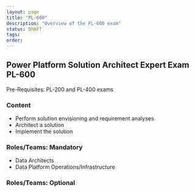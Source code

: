 ```yaml
---
layout: page
title: "PL-600"
description: "Overview of the PL-600 exam"
status: DRAFT
tags:
order:
---
```

## Power Platform Solution Architect Expert Exam PL-600  
  
Pre-Requisites: PL-200 and PL-400 exams  
  
### Content  
  
- Perform solution envisioning and requirement analyses
- Architect a solution
- Implement the solution  
  
### Roles/Teams: Mandatory  
  
- Data Architects
- Data Platform Operations/Infrastructure  
  
### Roles/Teams: Optional  
  
